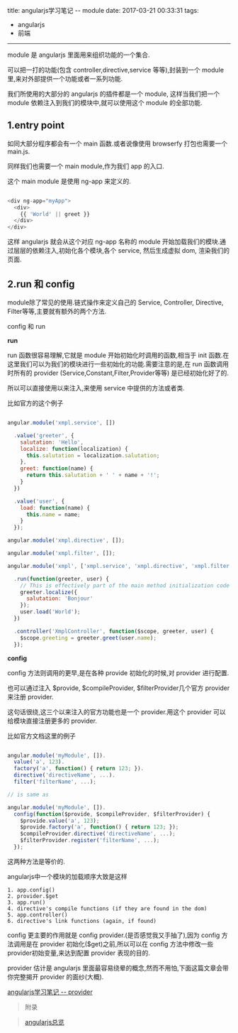 title: angularjs学习笔记 -- module
date: 2017-03-21 00:33:31
tags:
- angularjs
- 前端
---

module 是 angularjs 里面用来组织功能的一个集合.

可以把一打的功能(包含 controller,directive,service 等等),封装到一个 module 里,来对外部提供一个功能或者一系列功能.

我们所使用的大部分的  angularjs 的插件都是一个 module, 这样当我们把一个 module 依赖注入到我们的模块中,就可以使用这个 module 的全部功能.

<!--more-->

## 1.entry point

如同大部分程序都会有一个 main 函数.或者说像使用 browserfy 打包也需要一个 main.js. 

同样我们也需要一个 main module,作为我们 app 的入口.

这个 main module 是使用 ng-app 来定义的.

```javascript

<div ng-app="myApp">
  <div>
    {{ 'World' || greet }}
  </div>
</div>

```

这样 angularjs 就会从这个对应 ng-app 名称的 module 开始加载我们的模块.通过层层的依赖注入,初始化各个模块,各个 service, 然后生成虚拟 dom, 渲染我们的页面.

## 2.run 和 config

module除了常见的使用.链式操作来定义自己的 Service, Controller, Directive, Filter等等,主要就有额外的两个方法.

config 和 run

**run**

run 函数很容易理解,它就是 module 开始初始化时调用的函数,相当于 init 函数.在这里我们可以为我们的模块进行一些初始化的功能.需要注意的是,在 run 函数调用时所有的 provider (Service,Constant,Filter,Provider等等) 是已经初始化好了的.

所以可以直接使用以来注入,来使用 service 中提供的方法或者类.

比如官方的这个例子
```javascript

angular.module('xmpl.service', [])

  .value('greeter', {
    salutation: 'Hello',
    localize: function(localization) {
      this.salutation = localization.salutation;
    },
    greet: function(name) {
      return this.salutation + ' ' + name + '!';
    }
  })

  .value('user', {
    load: function(name) {
      this.name = name;
    }
  });

angular.module('xmpl.directive', []);

angular.module('xmpl.filter', []);

angular.module('xmpl', ['xmpl.service', 'xmpl.directive', 'xmpl.filter'])

  .run(function(greeter, user) {
    // This is effectively part of the main method initialization code
    greeter.localize({
      salutation: 'Bonjour'
    });
    user.load('World');
  })

  .controller('XmplController', function($scope, greeter, user) {
    $scope.greeting = greeter.greet(user.name);
  });
```

**config**

config 方法则调用的更早,是在各种 provide 初始化的时候,对 provider 进行配置.

也可以通过注入 $provide, $compileProvider, $filterProvider几个官方 provider 来注册 provider.

这句话很绕,这三个以来注入的官方功能也是一个 provider.用这个 provider 可以给模块直接注册更多的 provider.

比如官方文档这里的例子

```javascript

angular.module('myModule', []).
  value('a', 123).
  factory('a', function() { return 123; }).
  directive('directiveName', ...).
  filter('filterName', ...);

// is same as

angular.module('myModule', []).
  config(function($provide, $compileProvider, $filterProvider) {
    $provide.value('a', 123);
    $provide.factory('a', function() { return 123; });
    $compileProvider.directive('directiveName', ...);
    $filterProvider.register('filterName', ...);
  });
```

这两种方法是等价的.

angularjs中一个模块的加载顺序大致是这样

```
1. app.config()
2. provider.$get
3. app.run()
4. directive's compile functions (if they are found in the dom)
5. app.controller()
6. directive's link functions (again, if found)

```

config 更主要的作用就是 config provider.(是否感觉我又手抽了),因为 config 方法调用是在 provider 初始化($get)之前,所以可以在 config 方法中修改一些provider初始变量,来达到配置 provider 表现的目的.


provider 估计是 angularjs 里面最容易绕晕的概念,然而不用怕,下面这篇文章会带你完整揭开 provider 的面纱(大概).

[angularjs学习笔记 -- provider]()


> 附录

> [angularjs总览](/2017/03/06/angular-main/)



